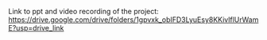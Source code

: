 Link to ppt and video recording of the project:
https://drive.google.com/drive/folders/1gpvxk_obIFD3LyuEsy8KKivlflUrWamE?usp=drive_link
